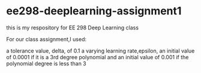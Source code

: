 # ee298-deeplearning-assignment1
this is my respository for EE 298 Deep Learning class

For our class assignment,I used:

a tolerance value, delta, of 0.1
a varying learning rate,epsilon, 
an initial value of 0.0001 if it is a 3rd degree polynomial and 
an initial value of 0.001 if the polynomial degree is less than 3 
